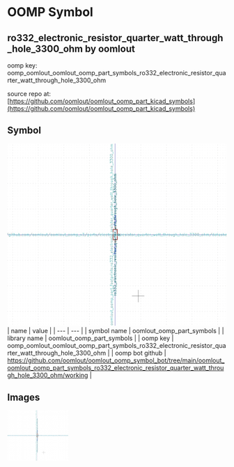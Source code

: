 # OOMP Symbol  
## ro332_electronic_resistor_quarter_watt_through_hole_3300_ohm  by oomlout  
  
oomp key: oomp_oomlout_oomlout_oomp_part_symbols_ro332_electronic_resistor_quarter_watt_through_hole_3300_ohm  
  
source repo at: [https://github.com/oomlout/oomlout_oomp_part_kicad_symbols](https://github.com/oomlout/oomlout_oomp_part_kicad_symbols)  
## Symbol  
  
[![working.png](working_600.png)](working.png)  
| name | value | 
| --- | --- | 
| symbol name | oomlout_oomp_part_symbols | 
| library name | oomlout_oomp_part_symbols | 
| oomp key | oomp_oomlout_oomlout_oomp_part_symbols_ro332_electronic_resistor_quarter_watt_through_hole_3300_ohm | 
| oomp bot github | https://github.com/oomlout/oomlout_oomp_symbol_bot/tree/main/oomlout_oomlout_oomp_part_symbols_ro332_electronic_resistor_quarter_watt_through_hole_3300_ohm/working | 
## Images  
  
[![working.png](working_140.png)](working.png)  
